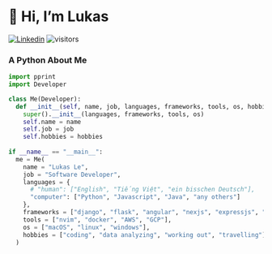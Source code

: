# 👋 Hi, I’m Lukas
[![Linkedin](https://img.shields.io/badge/Lukas-blue?style=flat-square&logo=Linkedin&logoColor=white&link=https://www.linkedin.com/in/l0ng-le/)](https://www.linkedin.com/in/l0ng-le/)
![visitors](https://visitor-badge.glitch.me/badge?page_id=${longlhh90})
### A Python About Me  

```Python
import pprint
import Developer

class Me(Developer):
  def __init__(self, name, job, languages, frameworks, tools, os, hobbies):
    super().__init__(languages, frameworks, tools, os)
    self.name = name
    self.job = job
    self.hobbies = hobbies
    
if __name__ == "__main__":
  me = Me(
    name = "Lukas Le",
    job = "Software Developer",
    languages = {
      # "human": ["English", "Tiếng Việt", "ein bisschen Deutsch"],
      "computer": ["Python", "Javascript", "Java", "any others"]
    },
    frameworks = ["django", "flask", "angular", "nexjs", "expressjs", "nestjs"],
    tools = ["nvim", "docker", "AWS", "GCP"],
    os = ["macOS", "linux", "windows"],
    hobbies = ["coding", "data analyzing", "working out", "travelling"]
  )
```


